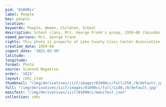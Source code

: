 ```yaml
---
pid: '01090cc'
label: People
key: people
location: 
keywords: People, Women, Children, School
description: School class, Mrs. George Frank's group, 1959~60 (Saindon collection)
named_persons: Mrs. George Frank
rights: This photo is property of Lake County Civic Center Association.
creation_date: 1959-60
ingest_date: '2021-03-30'
latitude: 
longitude: 
format: Photo
source: Scanned Negative
order: '1023'
layout: cmhc_item
thumbnail: "/img/derivatives/iiif/images/01090cc/full/250,/0/default.jpg"
full: "/img/derivatives/iiif/images/01090cc/full/1140,/0/default.jpg"
manifest: "/img/derivatives/iiif/01090cc/manifest.json"
collection: cmhc
---
```

